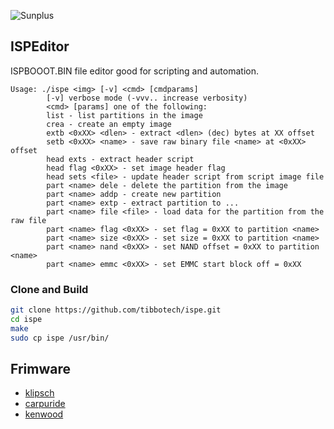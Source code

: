 ![Sunplus](https://www.sunplus.com/images/sunpluslogo.jpg)

## ISPEditor
ISPBOOOT.BIN file editor good for scripting and automation.
```
Usage: ./ispe <img> [-v] <cmd> [cmdparams]
        [-v] verbose mode (-vvv.. increase verbosity)
        <cmd> [params] one of the following:
        list - list partitions in the image
        crea - create an empty image
        extb <0xXX> <dlen> - extract <dlen> (dec) bytes at XX offset
        setb <0xXX> <name> - save raw binary file <name> at <0xXX> offset
        head exts - extract header script
        head flag <0xXX> - set image header flag
        head sets <file> - update header script from script image file
        part <name> dele - delete the partition from the image
        part <name> addp - create new partition
        part <name> extp - extract partition to ...
        part <name> file <file> - load data for the partition from the raw file
        part <name> flag <0xXX> - set flag = 0xXX to partition <name>
        part <name> size <0xXX> - set size = 0xXX to partition <name>
        part <name> nand <0xXX> - set NAND offset = 0xXX to partition <name>
        part <name> emmc <0xXX> - set EMMC start block off = 0xXX
```
### Clone and Build
```bash
git clone https://github.com/tibbotech/ispe.git
cd ispe
make
sudo cp ispe /usr/bin/
```

## Frimware
- [klipsch](firmware/klipsch/README.md)
- [carpuride](firmware/carpuride/README.md)
- [kenwood](firmware/kenwood/README.md)
